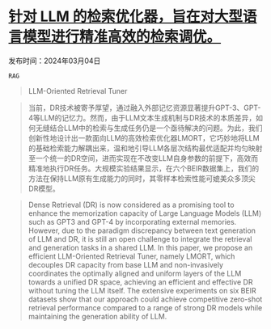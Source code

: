 # [针对 LLM 的检索优化器，旨在对大型语言模型进行精准高效的检索调优。](https://arxiv.org/abs/2403.01999)

发布时间：2024年03月04日

`RAG`

> LLM-Oriented Retrieval Tuner

> 当前，DR技术被寄予厚望，通过融入外部记忆资源显著提升GPT-3、GPT-4等LLM的记忆力。然而，由于LLM文本生成机制与DR技术的本质差异，如何无缝结合LLM中的检索与生成任务仍是一个亟待解决的问题。为此，我们创新性地设计出一款面向LLM的高效检索优化器LMORT，它巧妙地将LLM的基础检索能力解耦出来，温和地引导LLM各层次结构最优适配并均匀映射至一个统一的DR空间，进而实现在不改变LLM自身参数的前提下，高效而精准地执行DR任务。大规模实验结果显示，在六个BEIR数据集上，我们的方法在保持LLM原有生成能力的同时，其零样本检索性能可媲美众多顶尖DR模型。

> Dense Retrieval (DR) is now considered as a promising tool to enhance the memorization capacity of Large Language Models (LLM) such as GPT3 and GPT-4 by incorporating external memories. However, due to the paradigm discrepancy between text generation of LLM and DR, it is still an open challenge to integrate the retrieval and generation tasks in a shared LLM. In this paper, we propose an efficient LLM-Oriented Retrieval Tuner, namely LMORT, which decouples DR capacity from base LLM and non-invasively coordinates the optimally aligned and uniform layers of the LLM towards a unified DR space, achieving an efficient and effective DR without tuning the LLM itself. The extensive experiments on six BEIR datasets show that our approach could achieve competitive zero-shot retrieval performance compared to a range of strong DR models while maintaining the generation ability of LLM.